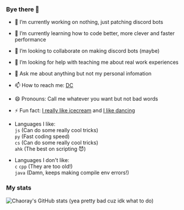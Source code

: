 ### Bye there 👋

- 🔭 I’m currently working on nothing, just patching discord bots
- 🌱 I’m currently learning how to code better, more clever and faster performance
- 👯 I’m looking to collaborate on making discord bots (maybe)
- 🤔 I’m looking for help with teaching me about real work experiences
- 💬 Ask me about anything but not my personal infomation
- 📫 How to reach me: [DC](https://discord.com/users/731018913097449533)
- 😄 Pronouns: Call me whatever you want but not bad words
- ⚡ Fun fact: [I really like icecream](https://www.youtube.com/watch?v=rhfVXoEhd1c) and [I like dancing](https://www.youtube.com/watch?v=dQw4w9WgXcQ)

- Languages I like:  
`js`  (Can do some really cool tricks)  
`py`  (Fast coding speed)  
`cs`  (Can do some really cool tricks)  
`ahk`  (The best on scripting 😈)  

- Languages I don't like:  
`c` `cpp` (They are too old!)  
`java`  (Damn, keeps making compile env errors!)

### My stats
![Chaoray's GitHub stats](https://github-readme-stats.vercel.app/api?username=Chaoray&show_icons=true&theme=default)
(yea pretty bad cuz idk what to do)
